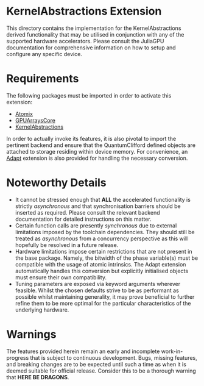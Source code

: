 # KernelAbstractions Extension

This directory contains the implementation for the KernelAbstractions derived functionality that may be utilised in conjunction with any of the supported hardware accelerators. Please consult the JuliaGPU documentation for comprehensive information on how to setup and configure any specific device.

# Requirements

The following packages must be imported in order to activate this extension:
- [Atomix](https://github.com/JuliaConcurrent/Atomix.jl)
- [GPUArraysCore](https://github.com/JuliaGPU/GPUArrays.jl)
- [KernelAbstractions](https://github.com/JuliaGPU/KernelAbstractions.jl)

In order to actually invoke its features, it is also pivotal to import the pertinent backend and ensure that the QuantumClifford defined objects are attached to storage residing within device memory. For convenience, an [Adapt](https://github.com/JuliaGPU/Adapt.jl) extension is also provided for handling the necessary conversion.

# Noteworthy Details

- It cannot be stressed enough that **ALL** the accelerated functionality is strictly *asynchronous* and that synchronisation barriers should be inserted as required. Please consult the relevant backend documentation for detailed instructions on this matter.
- Certain function calls are presently *synchronous* due to external limitations imposed by the toolchain dependencies. They should still be treated as *asynchronous* from a concurrency perspective as this will hopefully be resolved in a future release.
- Hardware limitations impose certain restrictions that are not present in the base package. Namely, the bitwidth of the phase variable(s) must be compatible with the usage of atomic intrinsics. The Adapt extension automatically handles this conversion but explicitly initialised objects must ensure their own compatibility.
- Tuning parameters are exposed via keyword arguments wherever feasible. Whilst the chosen defaults strive to be as performant as possible whilst maintaining generality, it may prove beneficial to further refine them to be more optimal for the particular characteristics of the underlying hardware.

# Warnings

The features provided herein remain an early and incomplete work-in-progress that is subject to continuous development. Bugs, missing features, and breaking changes are to be expected until such a time as when it is deemed suitable for official release. Consider this to be a thorough warning that **HERE BE DRAGONS**.
